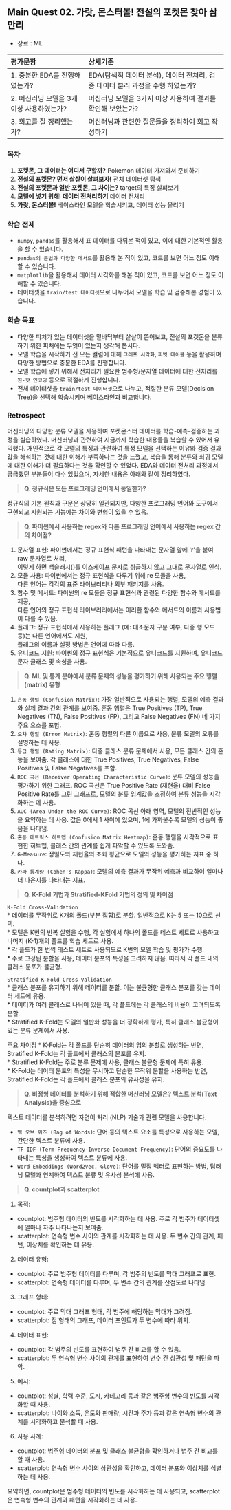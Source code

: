 ## Main Quest 02. 가랏, 몬스터볼! 전설의 포켓몬 찾아 삼만리

- 장르 :  ML

| 평가문항  | 상세기준 | 
| :--- | :--- | 
| 1. 충분한 EDA를 진행하였는가? | EDA(탐색적 데이터 분석), 데이터 전처리, 검증 데이터 분리 과정을 수행 하였는가? | 
| 2. 머신러닝 모델을 3개 이상 사용하였는가? | 머신러닝 모델을 3가지 이상 사용하여 결과를 확인해 보았는가? |   
| 3. 회고를 잘 정리했는가? | 머신러닝과 관련한 질문들을 정리하여 회고 작성하기 | 

### 목차

1. **포켓몬, 그 데이터는 어디서 구할까?** Pokemon 데이터 가져와서 준비하기  
2. **전설의 포켓몬? 먼저 샅샅이 살펴보자!** 전체 데이터셋 탐색  
3. **전설의 포켓몬과 일반 포켓몬, 그 차이는?** target의 특징 살펴보기  
4. **모델에 넣기 위해! 데이터 전처리하기** 데이터 전처리  
5. **가랏, 몬스터볼!** 베이스라인 모델을 학습시키고, 데이터 성능 올리기  

### 학습 전제

* `numpy`, `pandas`를 활용해서 표 데이터를 다뤄본 적이 있고, 이에 대한 기본적인 활용을 할 수 있습니다.
* `pandas의 문법과 다양한 메서드`를 활용해 본 적이 있고, 코드를 보면 어느 정도 이해할 수 있습니다.
* `matplotlib`을 활용해서 데이터 시각화를 해본 적이 있고, 코드를 보면 어느 정도 이해할 수 있습니다.
* 데이터셋을 `train/test 데이터셋`으로 나누어서 모델을 학습 및 검증해본 경험이 있습니다.

### 학습 목표

* 다양한 피처가 있는 데이터셋을 밑바닥부터 샅샅이 뜯어보고, 전설의 포켓몬을 분류하기 위한 피처에는 무엇이 있는지 생각해 봅시다.
* 모델 학습을 시작하기 전 모든 컬럼에 대해 `그래프 시각화`, `피벗 테이블` 등을 활용하며 다양한 방법으로 충분한 EDA를 진행합니다.
* 모델 학습에 넣기 위해서 전처리가 필요한 범주형/문자열 데이터에 대한 전처리를 `원-핫 인코딩` 등으로 적절하게 진행합니다.
* 전체 데이터셋을 `train/test 데이터셋`으로 나누고, 적절한 분류 모델(Decision Tree)을 선택해 학습시키며 베이스라인과 비교합니다.

### Retrospect

머신러닝의 다양한 분류 모델을 사용하여 포켓몬스터 데이터를 학습-예측-검증하는 과정을 실습하였다. 머신러닝과 관련하여 지금까지 학습한 내용들을 복습할 수 있어서 유익했다. 개인적으로 각 모델의 특징과 관련하여 특정 모델을 선택하는 이유와 검증 결과값을 해석하는 것에 대한 이해가 부족하다는 것을 느꼈고, 복습을 통해 분류와 회귀 모델에 대한 이해가 더 필요하다는 것을 확인할 수 있었다. EDA와 데이터 전처리 과정에서 궁금했던 부분들이 다수 있었으며, 자세한 내용은 아래와 같이 정리하였다.  

> **Q. 정규식은 모든 프로그래밍 언어에서 동일한가?**  

정규식의 기본 원칙과 구문은 상당히 일관되지만, 다양한 프로그래밍 언어와 도구에서 구현되고 지원되는 기능에는 차이와 변형이 있을 수 있음.  

> **Q. 파이썬에서 사용하는 regex와 다른 프로그래밍 언어에서 사용하는 regex 간의 차이점?**  

1. 문자열 표현: 파이썬에서는 정규 표현식 패턴을 나타내는 문자열 앞에 'r'을 붙여 raw 문자열로 처리,  
    이렇게 하면 백슬래시(\)를 이스케이프 문자로 취급하지 않고 그대로 문자열로 인식.
2. 모듈 사용: 파이썬에서는 정규 표현식을 다루기 위해 re 모듈을 사용,  
    다른 언어는 각각의 표준 라이브러리나 외부 패키지를 사용.
3. 함수 및 메서드: 파이썬의 re 모듈은 정규 표현식과 관련된 다양한 함수와 메서드를 제공,  
    다른 언어의 정규 표현식 라이브러리에서는 이러한 함수와 메서드의 이름과 사용법이 다를 수 있음.
4. 플래그: 정규 표현식에서 사용하는 플래그 (예: 대소문자 구분 여부, 다중 행 모드 등)는 다른 언어에서도 지원,  
    플래그의 이름과 설정 방법은 언어에 따라 다름.
5. 유니코드 지원: 파이썬의 정규 표현식은 기본적으로 유니코드를 지원하며, 유니코드 문자 클래스 및 속성을 사용.  

> **Q. ML 및 통계 분야에서 분류 문제의 성능을 평가하기 위해 사용되는 주요 행렬(matrix) 유형**  

1. `혼동 행렬 (Confusion Matrix)`: 가장 일반적으로 사용되는 행렬, 모델의 예측 결과와 실제 결과 간의 관계를 보여줌. 혼동 행렬은 True Positives (TP), True Negatives (TN), False Positives (FP), 그리고 False Negatives (FN) 네 가지 주요 요소를 포함.  
2. `오차 행렬 (Error Matrix)`: 혼동 행렬의 다른 이름으로 사용, 분류 모델의 오류를 설명하는 데 사용.  
3. `등급 행렬 (Rating Matrix)`: 다중 클래스 분류 문제에서 사용, 모든 클래스 간의 혼동을 보여줌. 각 클래스에 대한 True Positives, True Negatives, False Positives 및 False Negatives를 포함.  
4. `ROC 곡선 (Receiver Operating Characteristic Curve)`: 분류 모델의 성능을 평가하기 위한 그래프. ROC 곡선은 True Positive Rate (재현율) 대비 False Positive Rate를 그린 그래프로, 모델의 분류 임계값을 조정하여 분류 성능을 시각화하는 데 사용.  
5. `AUC (Area Under the ROC Curve)`: ROC 곡선 아래 영역, 모델의 전반적인 성능을 요약하는 데 사용. 값은 0에서 1 사이에 있으며, 1에 가까울수록 모델의 성능이 좋음을 나타냄.  
6. `혼동 매트릭스 히트맵 (Confusion Matrix Heatmap)`: 혼동 행렬을 시각적으로 표현한 히트맵, 클래스 간의 관계를 쉽게 파악할 수 있도록 도와줌.  
7. `G-Measure`: 정밀도와 재현율의 조화 평균으로 모델의 성능을 평가하는 지표 중 하나.  
8. `카파 통계량 (Cohen's Kappa)`: 모델의 예측 결과가 무작위 예측과 비교하여 얼마나 더 나은지를 나타내는 지표.

> **Q. K-Fold 기법과 Stratified-KFold 기법의 정의 및 차이점**  

`K-Fold Cross-Validation`  
    * 데이터를 무작위로 K개의 폴드(부분 집합)로 분할. 일반적으로 K는 5 또는 10으로 선택.  
    * 모델은 K번의 반복 실험을 수행, 각 실험에서 하나의 폴드를 테스트 세트로 사용하고 나머지 (K-1)개의 폴드를 학습 세트로 사용.  
    * 각 폴드가 한 번씩 테스트 세트로 사용되므로 K번의 모델 학습 및 평가가 수행.  
    * 주로 고정된 분할을 사용, 데이터 분포의 특성을 고려하지 않음. 따라서 각 폴드 내의 클래스 분포가 불균형.  

`Stratified K-Fold Cross-Validation`  
    * 클래스 분포를 유지하기 위해 데이터를 분할. 이는 불균형한 클래스 분포를 갖는 데이터 세트에 유용.  
    * 데이터가 여러 클래스로 나뉘어 있을 때, 각 폴드에는 각 클래스의 비율이 고려되도록 분할.  
    * Stratified K-Fold는 모델의 일반화 성능을 더 정확하게 평가, 특히 클래스 불균형이 있는 분류 문제에서 사용.  

주요 차이점
    * K-Fold는 각 폴드를 단순히 데이터의 임의 분할로 생성하는 반면, Stratified K-Fold는 각 폴드에서 클래스의 분포를 유지.  
    * Stratified K-Fold는 주로 분류 문제에 사용, 클래스 불균형 문제에 특히 유용.  
    * K-Fold는 데이터 분포의 특성을 무시하고 단순한 무작위 분할을 사용하는 반면, Stratified K-Fold는 각 폴드에서 클래스 분포의 유사성을 유지.  

> **Q. 비정형 데이터를 분석하기 위해 적합한 머신러닝 모델은? 텍스트 분석(Text Analysis)을 중심으로**

텍스트 데이터를 분석하려면 자연어 처리 (NLP) 기술과 관련 모델을 사용합니다.
* `백 오브 워즈 (Bag of Words)`: 단어 등의 텍스트 요소를 특성으로 사용하는 모델, 간단한 텍스트 분류에 사용.  
* `TF-IDF (Term Frequency-Inverse Document Frequency)`: 단어의 중요도를 나타내는 특성을 생성하여 텍스트 분류에 사용.  
* `Word Embeddings (Word2Vec, GloVe)`: 단어를 밀집 벡터로 표현하는 방법, 딥러닝 모델과 연계하여 텍스트 분류 및 유사성 분석에 사용.  

> **Q. countplot과 scatterplot**  

1. 목적:  
- countplot: 범주형 데이터의 빈도를 시각화하는 데 사용. 주로 각 범주가 데이터셋에 얼마나 자주 나타나는지 보여줌.  
- scatterplot: 연속형 변수 사이의 관계를 시각화하는 데 사용. 두 변수 간의 관계, 패턴, 이상치를 확인하는 데 유용.  

2. 데이터 유형:  
- countplot: 주로 범주형 데이터를 다루며, 각 범주의 빈도를 막대 그래프로 표현.  
- scatterplot: 연속형 데이터를 다루며, 두 변수 간의 관계를 산점도로 나타냄.  

3. 그래프 형태:  
- countplot: 주로 막대 그래프 형태, 각 범주에 해당하는 막대가 그려짐.  
- scatterplot: 점 형태의 그래프, 데이터 포인트가 두 변수에 따라 위치.  

4. 데이터 표현:  
- countplot: 각 범주의 빈도를 표현하여 범주 간 비교를 할 수 있음.  
- scatterplot: 두 연속형 변수 사이의 관계를 표현하여 변수 간 상관성 및 패턴을 파악.  

5. 예시:  
- countplot: 성별, 학력 수준, 도시, 카테고리 등과 같은 범주형 변수의 빈도를 시각화할 때 사용.  
- scatterplot: 나이와 소득, 온도와 판매량, 시간과 주가 등과 같은 연속형 변수의 관계를 시각화하고 분석할 때 사용.  

6. 사용 사례:  
- countplot: 범주형 데이터의 분포 및 클래스 불균형을 확인하거나 범주 간 비교를 할 때 사용.  
- scatterplot: 연속형 변수 사이의 상관성을 확인하고, 데이터 분포와 이상치를 식별하는 데 사용.  

요약하면, countplot은 범주형 데이터의 빈도를 시각화하는 데 사용되고, scatterplot은 연속형 변수의 관계와 패턴을 시각화하는 데 사용.
